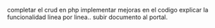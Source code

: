 completar el crud en php
implementar mejoras en el codigo
explicar la funcionalidad linea por linea..
subir documento al portal.

